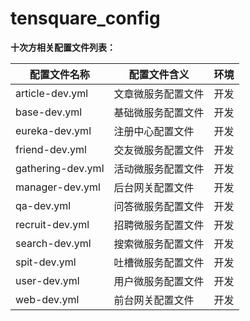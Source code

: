 # tensquare_config
**十次方相关配置文件列表：**

| 配置文件名称      | 配置文件含义       | 环境 |
| ----------------- | ------------------ | ---- |
| article-dev.yml   | 文章微服务配置文件 | 开发 |
| base-dev.yml      | 基础微服务配置文件 | 开发 |
| eureka-dev.yml    | 注册中心配置文件   | 开发 |
| friend-dev.yml    | 交友微服务配置文件 | 开发 |
| gathering-dev.yml | 活动微服务配置文件 | 开发 |
| manager-dev.yml   | 后台网关配置文件   | 开发 |
| qa-dev.yml        | 问答微服务配置文件 | 开发 |
| recruit-dev.yml   | 招聘微服务配置文件 | 开发 |
| search-dev.yml    | 搜索微服务配置文件 | 开发 |
| spit-dev.yml      | 吐槽微服务配置文件 | 开发 |
| user-dev.yml      | 用户微服务配置文件 | 开发 |
| web-dev.yml       | 前台网关配置文件   | 开发 |

